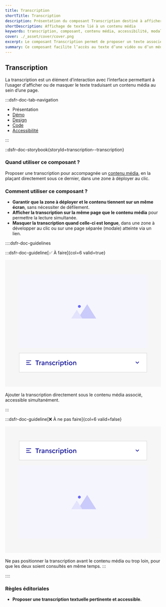 ```yaml
---
title: Transcription
shortTitle: Transcription
description: Présentation du composant Transcription destiné à afficher un texte associé à un contenu média dans une interface.
shortDescription: Affichage de texte lié à un contenu média
keywords: transcription, composant, contenu média, accessibilité, modale, accordéon, design système, DSFR
cover: ./_asset/cover/cover.png
excerpt: Le composant Transcription permet de proposer un texte associé à un contenu média, à afficher ou masquer dans une interface, sous forme d’accordéon ou de modale.
summary: Ce composant facilite l’accès au texte d’une vidéo ou d’un média pour les usagers qui en ont besoin, en l’affichant sur la même page dans une zone repliable ou via une modale. Il est conçu pour garantir une lecture simultanée fluide et accessible, avec une structure claire et des règles d’intégration strictes.
---
```


## Transcription

La transcription est un élément d’interaction avec l’interface permettant à l’usager d'afficher ou de masquer le texte traduisant un contenu média au sein d’une page.

:::dsfr-doc-tab-navigation

- Présentation
- [Démo](./demo/index.md)
- [Design](./design/index.md)
- [Code](./code/index.md)
- [Accessibilité](./accessibility/index.md)

:::

::dsfr-doc-storybook{storyId=transcription--transcription}

### Quand utiliser ce composant ?

Proposer une transcription pour accompagnée un [contenu média](../../../content/_part/doc/index.md), en la plaçant directement sous ce dernier, dans une zone à déployer au clic.

### Comment utiliser ce composant ?

- **Garantir que la zone à déployer et le contenu tiennent sur un même écran**, sans nécessiter de défilement.
- **Afficher la transcription sur la même page que le contenu média** pour permettre la lecture simultanée.
- **Masquer la transcription quand celle-ci est longue**, dans une zone à développer au clic ou sur une page séparée (modale) atteinte via un lien.

::::dsfr-doc-guidelines

:::dsfr-doc-guideline[✅ À faire]{col=6 valid=true}

![](./_asset/use/do-1.png)

Ajouter la transcription directement sous le contenu média associé, accessible simultanément.

:::

:::dsfr-doc-guideline[❌ À ne pas faire]{col=6 valid=false}

![](./_asset/use/dont-1.png)

Ne pas positionner la transcription avant le contenu média ou trop loin, pour que les deux soient consultés en même temps.
:::

::::

### Règles éditoriales

- **Proposer une transcription textuelle pertinente et accessible**.
